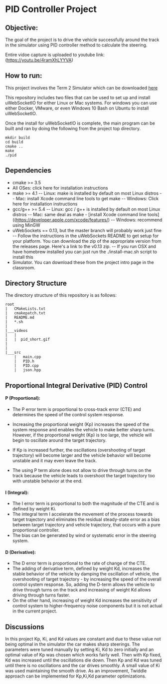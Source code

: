 # PID Controller Project

## Objective: 

The goal of the project is to drive the vehicle successfully around the track in the simulator using PID controller method to calculate the steering. 

Entire vidoe capture is uploaded to youtube link: (https://youtu.be/4ramXhLYYVA)


## How to run:

This project involves the Term 2 Simulator which can be downloaded [here](https://github.com/udacity/self-driving-car-sim/releases)

This repository includes two files that can be used to set up and install uWebSocketIO for either Linux or Mac systems. For windows you can use either Docker, VMware, or even Windows 10 Bash on Ubuntu to install uWebSocketIO.

Once the install for uWebSocketIO is complete, the main program can be built and ran by doing the following from the project top directory.

	mkdir build
	cd build
	cmake ..
	make
	./pid

## Dependencies 

- cmake >= 3.5
- All OSes: click here for installation instructions
- make >= 4.1
-- Linux: make is installed by default on most Linux distros
-- Mac: install Xcode command line tools to get make
-- Windows: Click here for installation instructions
- gcc/g++ >= 5.4
-- Linux: gcc / g++ is installed by default on most Linux distros
-- Mac: same deal as make - [install Xcode command line tools]((https://developer.apple.com/xcode/features/)
-- Windows: recommend using MinGW
- uWebSockets == 0.13, but the master branch will probably work just fine
-- Follow the instructions in the uWebSockets README to get setup for your platform. You can download the zip of the appropriate version from the releases page. Here's a link to the v0.13 zip.
-- If you run OSX and have homebrew installed you can just run the ./install-mac.sh script to install this
- Simulator. You can download these from the project intro page in the classroom.
	
## Directory Structure 
The directory structure of this repository is as follows:

```
root
|   CMakeLists.txt
|   cmakepatch.txt
|   README.md
|   *.sh
|
|___videos
|   |
|   |  pid_short.gif
|
|
|___src
    |   main.cpp
    |   PID.h
    |   PID.cpp
    |   json.hpp
```

## Proportional Integral Derivative (PID) Control 

#### P (Proportional):
- The P error term is proportional to cross-track error (CTE) and determines the speed of the control system response. 
	
- Increasing the proportional weight (Kp) increases the speed of the system response and enables the vehicle to make better sharp turns. However, if the proportional weight (Kp) is too large, the vehicle will begin to oscillate around the target trajectory. 

- If Kp is increased further, the oscillations (overshooting of target trajectory) will become larger and the vehicle behavior will become unstable and it may even leave the track. 

- The using P term alone does not allow to drive through turns on the track because the vehicle leads to overshoot the target trajectory too with unstable behavior at the end.

#### I (Integral):
- The I error term is proportional to both the magnitude of the CTE and is defined by weight Ki. 
- The integral term I accelerate the movement of the process towards target trajectory and eliminates the residual steady-state error as a bias between target trajectory and vehicle trajectory, that occurs with a pure proportional controller. 
- The bias can be generated by wind or systematic error in the steering system.

#### D (Derivative):

- The D error term is proportional to the rate of change of the CTE.
- The adding of derivative term, defined by weight Kd, increases the stable behavior of the vehicle by damping the oscillation of vehicle, the overshooting of target trajectory - by increasing the speed of the overall control system response. So, adding the D-term allows the vehicle to drive through turns on the track and increasing of weight Kd allows driving through turns faster. 
- On the other hand, increasing of weight Kd increases the sensitivity of control system to higher-frequency noise components but it is not actual in the current project.

## Discussions 

In this project Kp, Ki, and Kd values are constant and due to these value not being optimal in the simulator the car makes sharp steerings. The parameters were tuned manually by setting Ki, Kd to zero initially and an optimal value of Kp was chosen which works fairly well. Then with Kp fixed, Kd was increased until the oscillations die down. Then Kp and Kd was tuned until there is no oscillations and the car drives smoothly. A small value of Ki was used maintaining the smooth drive. As an improvement, Twiddle approach can be implemented for Kp,Ki,Kd parameter optimizations. 
